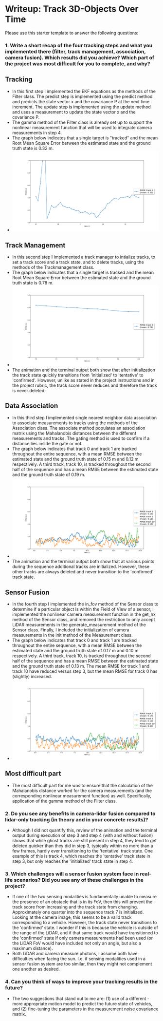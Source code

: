 # Writeup: Track 3D-Objects Over Time

Please use this starter template to answer the following questions:

### 1. Write a short recap of the four tracking steps and what you implemented there (filter, track management, association, camera fusion). Which results did you achieve? Which part of the project was most difficult for you to complete, and why?

## Tracking
* In this first step I implemented the EKF equations as the methods of the Filter class. The predict step is implemented using the predict method and predicts the state vector x and the covariance P at the next time increment. The update step is implemented using the update method and uses a measurement to update the state vector x and the covariance P.
* The gamma method of the Filter class is already set up to support the nonlinear measurement function that will be used to integrate camera measurements in step 4.
* The graph below indicates that a single target is "tracked" and the mean Root Mean Square Error between the estimated state and the ground truth state is 0.32 m.
* ![](1_RMSE_tracking.png)

## Track Management
* In this second step I implemented a track manager to intialize tracks, to set a track score and a track state, and to delete tracks, using the methods of the Trackmanagement class.  
* The graph below indicates that a single target is tracked and the mean Root Mean Square Error between the estimated state and the ground truth state is 0.78 m.
* ![](2_RMSE_track_management.png)
* The animation and the terminal output both show that after initialization the track state quickly transitions from 'initialized' to 'tentative' to 'confirmed'. However, unlike as stated in the project instructions and in the project rubric, the track score never reduces and therefore the track is never deleted. 

## Data Association
* In this third step I implemented single nearest neighbor data association to associate measurements to tracks using the methods of the Association class. The associate method populates an association matrix using the Mahalanobis distances between the different measurements and tracks. The gating method is used to confirm if a distance lies inside the gate or not.
* The graph below indicates that track 0 and track 1 are tracked throughout the entire sequence, with a mean RMSE between the estimated state and the ground truth state of 0.15 m and 0.12 m respectively. A third track, track 10, is tracked throughout the second half of the sequence and has a mean RMSE between the estimated state and the ground truth state of 0.19 m.  
* ![](3_RMSE_data_association.png)
* The animation and the terminal output both show that at various points during the sequence additional tracks are initialized. However, these other tracks are always deleted and never transition to the 'confirmed' track state.  

## Sensor Fusion
* In the fourth step I implemented the in_fov method of the Sensor class to determine if a particular object is within the Field of View of a sensor, I implemented the nonlinear camera measurement function in the get_hx method of the Sensor class, and removed the restriction to only accept LiDAR measurements in the generate_measurement method of the Sensor class. Finally, I included the initialization of camera measurements in the init method of the Measurement class.
* The graph below indicates that track 0 and track 1 are tracked throughout the entire sequence, with a mean RMSE between the estimated state and the ground truth state of 0.17 m and 0.10 m respectively. A third track, track 10, is tracked throughout the second half of the sequence and has a mean RMSE between the estimated state and the ground truth state of 0.13 m. The mean RMSE for track 1 and track 10 have reduced versus step 3, but the mean RMSE for track 0 has (slightly) increased.
* ![](4_RMSE_sensor_fusion.png)

## Most difficult part
* The most difficult part for me was to ensure that the calculation of the Mahalanobis distance worked for the camera measurements (and the corresponding nonlinear measurement function) as well. Specifically, application of the gamma method of the Filter class. 

### 2. Do you see any benefits in camera-lidar fusion compared to lidar-only tracking (in theory and in your concrete results)? 
* Although I did not quantify this, review of the animation and the terminal output during execution of step 3 and step 4 (with and without fusion) shows that while ghost tracks are still present in step 4, they tend to get deleted quicker than they did in step 3, typically within no more than a few frames, hardly ever transitioning to the 'tentative' track state. One example of this is track 4, which reaches the 'tentative' track state in step 3, but only reaches the 'initialized' track state in step 4. 

### 3. Which challenges will a sensor fusion system face in real-life scenarios? Did you see any of these challenges in the project?
* If one of the two sensing modalities is fundamentally unable to measure the presence of an obstacle that is in its FoV, then this will prevent the track score from increasing and the track state from changing. Approximately one quarter into the sequence track 7 is initialized. Looking at the camera image, this seems to be a valid track corresponding to a vehicle. However, the track state never transitions to the 'confirmed' state. I wonder if this is because the vehicle is outside of the range of the LiDAR, and if that same track would have transitioned to the 'confirmed' state if only camera measurements had been used (or the LiDAR FoV would have included not only an angle, but also a maximum distance).
* Both LiDAR and camera measure photons, I assume both have difficulties when facing the sun. I.e. if sensing modalities used in a sensor fusion system are too similar, then they might not complement one another as desired.   

### 4. Can you think of ways to improve your tracking results in the future?
* The two suggestions that stand out to me are: (1) use of a different - more appropriate motion model to predict the future state of vehicles, and (2) fine-tuning the parameters in the measurement noise covariance matrix.